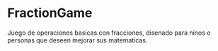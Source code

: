 FractionGame
============

Juego de operaciones basicas con fracciones, disenado para ninos o personas que deseen mejorar sus matematicas.
